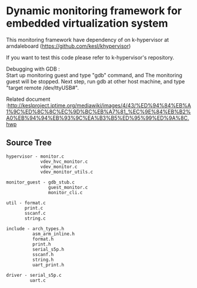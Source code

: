 # Dynamic monitoring framework for embedded virtualization system
  This monitoring framework have dependency of on k-hypervisor at arndaleboard (https://github.com/kesl/khypervisor)
 
 If you want to test this code please refer to k-hypervisor's repository.
 
 Debugging with GDB : <br>
 Start up monitoring guest and type "gdb" command, and The monitoring guest will be stopped.
 Next step, run gdb at other host machine, and type "target remote /dev/ttyUSB#".
  
 Related document :http://keslproject.iptime.org/mediawiki/images/4/43/%ED%94%84%EB%A1%9C%ED%8C%8C%EC%9D%BC%EB%A7%81_%EC%9E%84%EB%B2%A0%EB%94%94%EB%93%9C%EA%B3%B5%ED%95%99%ED%9A%8C.hwp
  
## Source Tree
    hypervisor - monitor.c
    			 vdev_hvc_monitor.c
                 vdev_monitor.c
                 vdev_monitor_utils.c
                 
    monitor_guest - gdb_stub.c
    				guest_monitor.c
                    monitor_cli.c
                    
    util - format.c
    	   print.c
           sscanf.c
           string.c
           
    include - arch_types.h
    		  asm_arm_inline.h
              format.h
              print.h
              serial_s5p.h
              sscanf.h
              string.h
              uart_print.h

	driver - serial_s5p.c
    	     uart.c
            
